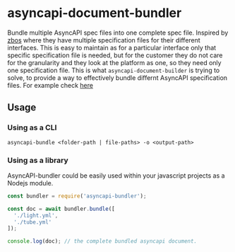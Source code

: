 # asyncapi-document-bundler
Bundle multiple AsyncAPI spec files into one complete spec file. Inspired by [zbos](https://bitbucket.org/qbmt/zbos-mqtt-api/src/master/) where they have multiple specification files for their different interfaces. This is easy to maintain as for a particular interface only that specific specification file is needed, but for the customer they do not care for the granularity and they look at the platform as one, so they need only one specification file. This is what `asyncapi-document-builder` is trying to solve, to provide a way to effectively bundle differnt AsyncAPI specification files. For example check [here](./tests/README.md)

## Usage 

### Using as a CLI 
```
asyncapi-bundle <folder-path | file-paths> -o <output-path>
```

### Using as a library

AsyncAPI-bundler could be easily used within your javascript projects as a Nodejs module. 

```js
const bundler = require('asyncapi-bundler');

const doc = await bundler.bundle([
  './light.yml',
  './tube.yml'
]);

console.log(doc); // the complete bundled asyncapi document.
```